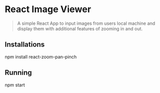 # React Image Viewer

> A simple React App to input images from users local machine and display them with additional features of zooming in and out.

## Installations

npm install react-zoom-pan-pinch

## Running

npm start
